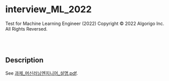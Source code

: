 # interview_ML_2022

Test for Machine Learning Engineer (2022)
Copyright © 2022 Algorigo Inc. All Rights Reversed.

<br>
<br>

## Description

See [과제_머신러닝엔지니어_설명.pdf](./과제_머신러닝엔지니어_설명.pdf).

